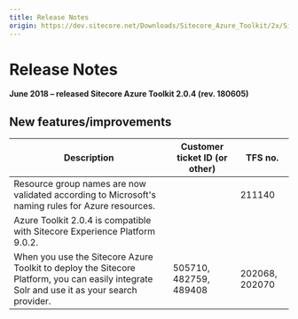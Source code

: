 ```yaml
---
title: Release Notes
origin: https://dev.sitecore.net/Downloads/Sitecore_Azure_Toolkit/2x/Sitecore_Azure_Toolkit_204/Release_Notes
---
```


# Release Notes

**June 2018 – released Sitecore Azure Toolkit 2.0.4 (rev. 180605)**

## New features/improvements

 | Description | Customer ticket ID (or other) | TFS no. |
 | --- | --- | --- |
 | ​​Resource group names are now validated according to Microsoft's naming rules for Azure resources​. |  | 211140 |
 | ​​​Azure Toolkit 2.0.4 is compatible with Sitecore Experience Platform 9.0.2.​​ |  |  |
 | ​​​When you use the Sitecore Azure Toolkit to deploy the Sitecore Platform, you can easily integrate Solr and use it as your search provider. | 505710, 482759, 489408 | 202068, 202070 |